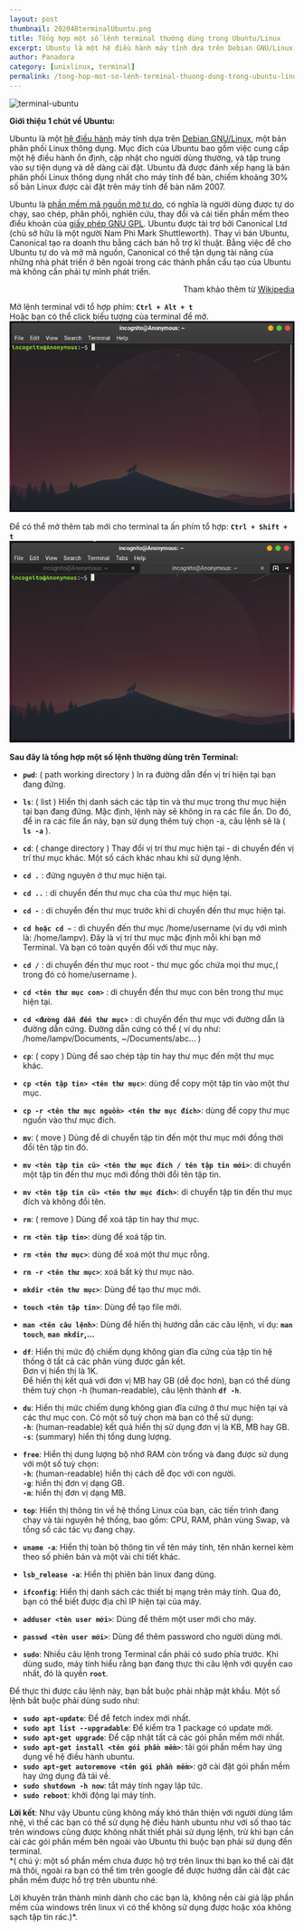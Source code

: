 ```yaml
---
layout: post
thumbnail: 202048terminalUbuntu.png
title: Tổng hợp một số lệnh terminal thường dùng trong Ubuntu/Linux
excerpt: Ubuntu là một hệ điều hành máy tính dựa trên Debian GNU/Linux, một bản phân phối Linux thông dụng.
author: Panadora
category: [unixlinux, terminal]
permalink: /tong-hop-mot-so-lenh-terminal-thuong-dung-trong-ubuntu-linux.html
---
```


![terminal-ubuntu](https://www.engisv.info/wp-content/uploads/2018/07/linux-terminal-1.jpg)

**Giới thiệu 1 chút về Ubuntu:**

Ubuntu là một [hệ điều hành](https://vi.wikipedia.org/wiki/H%E1%BB%87_%C4%91i%E1%BB%81u_h%C3%A0nh) máy tính dựa trên [Debian GNU/Linux](https://vi.wikipedia.org/wiki/Debian), một bản phân phối Linux thông dụng. Mục đích của Ubuntu bao gồm việc cung cấp một hệ điều hành ổn định, cập nhật cho người dùng thường, và tập trung vào sự tiện dụng và dễ dàng cài đặt. Ubuntu đã được đánh xếp hạng là bản phân phối Linux thông dụng nhất cho máy tính để bàn, chiếm khoảng 30% số bản Linux được cài đặt trên máy tính để bàn năm 2007.

Ubuntu là [phần mềm mã nguồn mở tự do](https://vi.wikipedia.org/wiki/Ph%E1%BA%A7n_m%E1%BB%81m_t%E1%BB%B1_do_ngu%E1%BB%93n_m%E1%BB%9F), có nghĩa là người dùng được tự do chạy, sao chép, phân phối, nghiên cứu, thay đổi và cải tiến phần mềm theo điều khoản của [giấy phép GNU GPL](https://vi.wikipedia.org/wiki/Gi%E1%BA%A5y_ph%C3%A9p_C%C3%B4ng_c%E1%BB%99ng_GNU). Ubuntu được tài trợ bởi Canonical Ltd (chủ sở hữu là một người Nam Phi Mark Shuttleworth). Thay vì bán Ubuntu, Canonical tạo ra doanh thu bằng cách bán hỗ trợ kĩ thuật. Bằng việc để cho Ubuntu tự do và mở mã nguồn, Canonical có thể tận dụng tài năng của những nhà phát triển ở bên ngoài trong các thành phần cấu tạo của Ubuntu mà không cần phải tự mình phát triển.

<p style="text-align: right">Tham khảo thêm từ <a href="https://vi.wikipedia.org/wiki/Ubuntu">Wikipedia</a></p>


Mở lệnh terminal với tổ hợp phím: **`Ctrl + Alt + t`**<br>
Hoặc bạn có thể click biểu tượng của terminal để mở.
![open-new-terminal-tab](../assets/images/terminal-ubuntu.png)

Để có thể mở thêm tab mới cho terminal ta ấn phím tổ hợp: **`Ctrl + Shift + t`**
![plus-terminal-tab](../assets/images/terminal-ubuntu-2.png)

**Sau đây là tổng hợp một số lệnh thường dùng trên Terminal:**
- **`pwd`**: ( path working directory ) In ra đường dẫn đến vị trí hiện tại bạn đang đứng.

- **`ls`**: ( list ) Hiển thị danh sách các tập tin và thư mục trong thư mục hiện tại bạn đang đứng. Mặc định, lệnh này sẽ không in ra các file ẩn. Do đó, để in ra các file ẩn này, bạn sử dụng thêm tuỳ chọn -a, câu lệnh sẽ là ( **`ls -a`** ).

- **`cd`**: ( change directory ) Thay đổi vị trí thư mục hiện tại - di chuyển đến vị trí thư mục khác. Một số cách khác nhau khi sử dụng lệnh.

- **`cd .`** : đứng nguyên ở thư mục hiện tại.
- **`cd ..`** : di chuyển đến thư mục cha của thư mục hiện tại.
- **`cd -`**  : di chuyển đến thư mục trước khi di chuyển đến thư mục hiện tại.
- **`cd hoặc cd ~`** : di chuyển đến thư mục /home/username (ví dụ với mình là: /home/lampv). Đây là vị trí thư mục mặc định mỗi khi bạn mở Terminal. Và bạn có toàn quyền đối với thư mục này.
- **`cd /`** : di chuyển đến thư mục root - thư mục gốc chứa mọi thư mục,( trong đó có home/username ).
- **`cd <tên thư mục con>`** : di chuyển đến thư mục con bên trong thư mục hiện tại.
- **`cd <đường dẫn đến thư mục>`** : di chuyển đến thư mục với đường dẫn là đường dẫn cứng. Đường dẫn cứng có thể ( ví dụ như: /home/lampv/Documents, ~/Documents/abc... )

- **`cp`**: ( copy ) Dùng để sao chép tập tin hay thư mục đến một thư mục khác.

- **`cp <tên tập tin> <tên thư mục>`**: dùng để copy một tập tin vào một thư mục.
- **`cp -r <tên thư mục nguồn> <tên thư mục đích>`**: dùng để copy thư mục nguồn vào thư mục đích.

- **`mv`**: ( move ) Dùng để di chuyển tập tin đến một thư mục mới đồng thời đổi tên tập tin đó.
- **`mv <tên tập tin cũ> <tên thư mục đích / tên tập tin mới>`**: di chuyển một tập tin đến thư mục mới đồng thời đổi tên tập tin.
- **`mv <tên tập tin cũ> <tên thư mục đích>`**: di chuyển tập tin đến thư mục đích và không đổi tên.

- **`rm`**: ( remove ) Dùng để xoá tập tin hay thư mục.

- **`rm <tên tập tin>`**: dùng để xoá tập tin.
- **`rm <tên thư mục>`**: dùng để xoá một thư mục rỗng.
- **`rm -r <tên thư mục>`**: xoá bất kỳ thư mục nào.

- **`mkdir <tên thư mục>`**: Dùng để tạo thư mục mới.

- **`touch <tên tập tin>`**: Dùng để tạo file mới.

- **`man <tên câu lệnh>`**: Dùng để hiển thị hướng dẫn các câu lệnh, ví dụ: **`man touch`**, **`man mkdir`,...**

- **`df`**: Hiển thị mức độ chiếm dụng không gian đĩa cứng của tập tin hệ thống ở tất cả các phân vùng được gắn kết.<br>
Đơn vị hiển thị là 1K.<br>
Để hiển thị kết quả với đơn vị MB hay GB (dễ đọc hơn), bạn có thể dùng thêm tuỳ chọn -h (human-readable), câu lệnh thành **`df -h`**.

- **`du`**: Hiển thị mức chiếm dụng không gian đĩa cứng ở thư mục hiện tại và các thư mục con. Có một số tuỳ chọn mà bạn có thể sử dụng:<br>
**`-h`**: (human-readable) kết quả hiển thị sử dụng đơn vị là KB, MB hay GB.<br>
**`-s`**: (summary) hiển thị tổng dung lượng.

- **`free`**: Hiển thị dung lượng bộ nhớ RAM còn trống và đang được sử dụng với một số tuỳ chọn:<br>
**`-h`**: (human-readable) hiển thị cách dễ đọc với con người.<br>
**`-g`**: hiển thị đơn vị dạng GB.<br>
**`-m`**: hiển thị đơn vị dạng MB.

- **`top`**: Hiển thị thông tin về hệ thống Linux của bạn, các tiến trình đang chạy và tài nguyên hệ thống, bao gồm: CPU, RAM, phân vùng Swap, và tổng số các tác vụ đang chạy.

- **`uname -a`**: Hiển thị toàn bộ thông tin về tên máy tính, tên nhân kernel kèm theo số phiên bản và một vài chi tiết khác.

- **`lsb_release -a`**: Hiển thị phiên bản linux đang dùng.

- **`ifconfig`**: Hiển thị danh sách các thiết bị mạng trên máy tính. Qua đó, bạn có thể biết được địa chỉ IP hiện tại của máy.

- **`adduser <tên user mới>`**: Dùng để thêm một user mới cho máy.

- **`passwd <tên user mới>`**: Dùng để thêm password cho người dùng mới.

- **`sudo`**: Nhiều câu lệnh trong Terminal cần phải có sudo phía trước. Khi dùng sudo, máy tính hiểu rằng bạn đang thực thi câu lệnh với quyền cao nhất, đó là quyền **`root`**.

Để thực thi được câu lệnh này, bạn bắt buộc phải nhập mật khẩu. Một số lệnh bắt buộc phải dùng sudo như:

- **`sudo apt-update`**: Để để fetch index mới nhất.
- **`sudo apt list --upgradable`**: Để kiểm tra 1 package có update mới.
- **`sudo apt-get upgrade`**: Để cập nhật tất cả các gói phần mềm mới nhất.
- **`sudo apt-get install <tên gói phần mềm>`**: tải gói phần mềm hay ứng dụng về hệ điều hành ubuntu.
- **`sudo apt-get autoremove <tên gói phần mềm>`**: gỡ cài đặt gói phần mềm hay ứng dụng đã tải về.
- **`sudo shutdown -h now`**: tắt máy tính ngay lập tức.
- **`sudo reboot`**: khởi động lại máy tính.

**Lời kết**: Như vậy Ubuntu cũng không mấy khó thân thiện với người dùng lắm nhệ, vì thế các bạn có thể sử dụng hệ điều hành ubuntu như với số thao tác trên windows cũng được không nhất thiết phải sử dụng lệnh, trừ khi bạn cần cài các gói phần mềm bên ngoài vào Ubuntu thì buộc bạn phải sử dụng đến terminal.<br>
*( chú ý: một số phần mềm chưa được hộ trợ trên linux thì bạn ko thể cài đặt mà thôi, ngoài ra bạn có thể tìm trên google để được hướng dẫn cài đặt các phần mềm được hổ trợ trên ubuntu nhé. 

Lời khuyên trân thành mình dành cho các bạn là, không nền cài giả lập phần mềm của windows trên linux vì có thể không sử dụng được hoặc xóa không sạch tập tin rác.)*.
